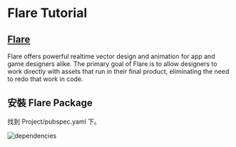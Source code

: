 # Flare Tutorial
## [Flare](https://github.com/2d-inc/Flare-Flutter)
Flare offers powerful realtime vector design and animation for app and game designers alike. The primary goal of Flare is to allow designers to work directly with assets that run in their final product, eliminating the need to redo that work in code.    

## 安裝 Flare Package
找到 Project/pubspec.yaml 下。

![dependencies]("flutter_tutorials/flare/src/dependencies.1_png")